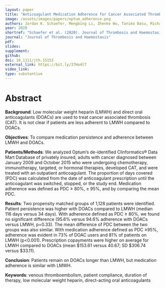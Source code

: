 ```yaml
---
layout: paper
title: "Anticoagulant Medication Adherence for Cancer Associated Thrombosis: A Comparison of LMWH to DOACs"
image: /assets/images/papers/optum_adherence.png
authors: Jordan K. Schaefer, Mengbing Li, Zhenke Wu, Tanima Basu, Michael P. Dorsch, PharmD, Geoffrey D. Barnes, Marc Carrier, Jennifer J. Griggs, Suman L. Sood
year: 2020
shortref: "Schaefer et al. (2020). Journal of Thrombosis and Haemostasis."
journal: "Journal of Thrombosis and Haemostasis"
pdf: 
slides: 
supplement: 
github: 
doi: 10.1111/jth.15153
external_link: https://bit.ly/37Ho4lT
video_link: 
type: substantive
---
```


# Abstract

__Background__: Low molecular weight heparin (LMWH) and direct oral anticoagulants (DOACs) are used to treat cancer associated thrombosis (CAT). It is not clear if patients are less adherent to LMWH compared to DOACs.

__Objectives__: To compare medication persistence and adherence between LMWH and DOACs.

__Patients/Methods__: We analyzed Optum’s de-identified Clinformatics® Data Mart Database of privately insured, adults with cancer diagnosed between January 2009 and October 2015 who were undergoing chemotherapy, immunotherapy, targeted, or hormonal therapies, developed CAT, and were treated with an outpatient anticoagulant. The proportion of days covered (PDC) was calculated from the date of anticoagulant prescription until the anticoagulant was switched, stopped, or the study end. Medication adherence was defined as PDC ≥ 80%, ≥ 95%, and by comparing the mean PDC.

__Results__: Two propensity matched groups of 1,128 patients were identified. Patient persistence was higher with DOACs compared to LMWH (median 116 days versus 34 days). With adherence defined as PDC ≥ 80%, we found no significant difference (95.6% versus 94.6% adherence with DOACs versus LMWH, p=0.33). The mean difference of PDC between the two groups was also similar. With medication adherence defined as PDC ≥95%, adherence was evident in 73% of DOAC users and 81% of patients on LMWH (p<0.001). Prescription copayments were higher on average for LMWH compared to DOACs (mean $153.61 versus 40.67; SD $306.74 versus $33.11).

__Conclusion__: Patients remain on DOACs longer than LMWH, but medication adherence is similar with LMWH.

__Keywords__: venous thromboembolism, patient compliance, duration of therapy, low molecular weight heparin, direct-acting oral anticoagulants